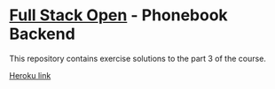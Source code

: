 # [**Full Stack Open**](https://fullstackopen.com/en/) - **Phonebook Backend**

This repository contains exercise solutions to the part 3 of the course.

[Heroku link](https://floating-brushlands-21132.herokuapp.com/ )